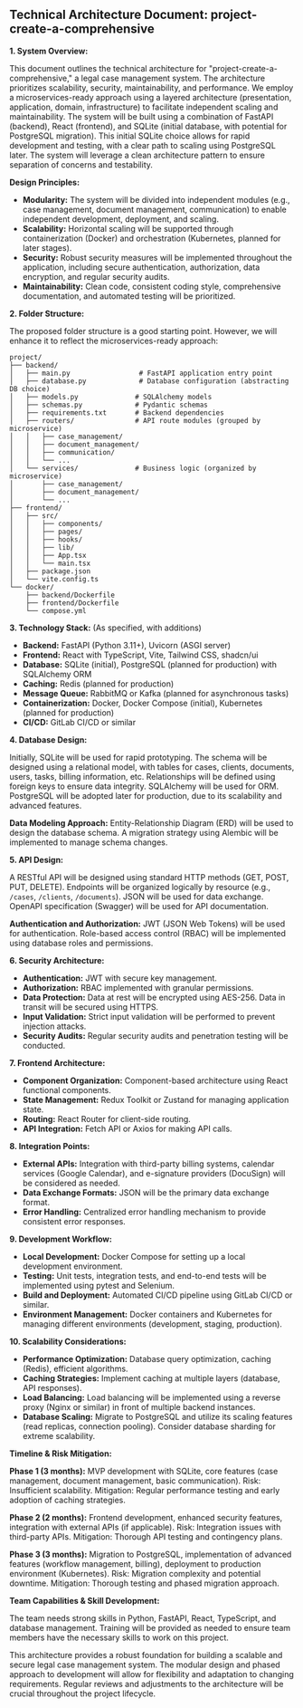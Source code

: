 ## Technical Architecture Document: project-create-a-comprehensive

**1. System Overview:**

This document outlines the technical architecture for "project-create-a-comprehensive," a legal case management system.  The architecture prioritizes scalability, security, maintainability, and performance. We employ a microservices-ready approach using a layered architecture (presentation, application, domain, infrastructure) to facilitate independent scaling and maintainability.  The system will be built using a combination of FastAPI (backend), React (frontend), and SQLite (initial database, with potential for PostgreSQL migration).  This initial SQLite choice allows for rapid development and testing, with a clear path to scaling using PostgreSQL later. The system will leverage a clean architecture pattern to ensure separation of concerns and testability.

**Design Principles:**

* **Modularity:**  The system will be divided into independent modules (e.g., case management, document management, communication) to enable independent development, deployment, and scaling.
* **Scalability:** Horizontal scaling will be supported through containerization (Docker) and orchestration (Kubernetes, planned for later stages).
* **Security:**  Robust security measures will be implemented throughout the application, including secure authentication, authorization, data encryption, and regular security audits.
* **Maintainability:**  Clean code, consistent coding style, comprehensive documentation, and automated testing will be prioritized.

**2. Folder Structure:**

The proposed folder structure is a good starting point.  However, we will enhance it to reflect the microservices-ready approach:

```
project/
├── backend/
│   ├── main.py                 # FastAPI application entry point
│   ├── database.py             # Database configuration (abstracting DB choice)
│   ├── models.py              # SQLAlchemy models
│   ├── schemas.py             # Pydantic schemas
│   ├── requirements.txt       # Backend dependencies
│   ├── routers/               # API route modules (grouped by microservice)
│   │   ├── case_management/
│   │   ├── document_management/
│   │   ├── communication/
│   │   └── ...
│   └── services/              # Business logic (organized by microservice)
│       ├── case_management/
│       ├── document_management/
│       └── ...
├── frontend/
│   ├── src/
│   │   ├── components/
│   │   ├── pages/
│   │   ├── hooks/
│   │   ├── lib/
│   │   ├── App.tsx
│   │   └── main.tsx
│   ├── package.json
│   └── vite.config.ts
└── docker/
    ├── backend/Dockerfile
    ├── frontend/Dockerfile
    └── compose.yml
```

**3. Technology Stack:** (As specified, with additions)

* **Backend:** FastAPI (Python 3.11+), Uvicorn (ASGI server)
* **Frontend:** React with TypeScript, Vite, Tailwind CSS, shadcn/ui
* **Database:** SQLite (initial), PostgreSQL (planned for production) with SQLAlchemy ORM
* **Caching:** Redis (planned for production)
* **Message Queue:** RabbitMQ or Kafka (planned for asynchronous tasks)
* **Containerization:** Docker, Docker Compose (initial), Kubernetes (planned for production)
* **CI/CD:** GitLab CI/CD or similar


**4. Database Design:**

Initially, SQLite will be used for rapid prototyping.  The schema will be designed using a relational model, with tables for cases, clients, documents, users, tasks, billing information, etc. Relationships will be defined using foreign keys to ensure data integrity.  SQLAlchemy will be used for ORM.  PostgreSQL will be adopted later for production, due to its scalability and advanced features.

**Data Modeling Approach:**  Entity-Relationship Diagram (ERD) will be used to design the database schema.  A migration strategy using Alembic will be implemented to manage schema changes.

**5. API Design:**

A RESTful API will be designed using standard HTTP methods (GET, POST, PUT, DELETE).  Endpoints will be organized logically by resource (e.g., `/cases`, `/clients`, `/documents`).  JSON will be used for data exchange.  OpenAPI specification (Swagger) will be used for API documentation.

**Authentication and Authorization:**  JWT (JSON Web Tokens) will be used for authentication.  Role-based access control (RBAC) will be implemented using database roles and permissions.

**6. Security Architecture:**

* **Authentication:** JWT with secure key management.
* **Authorization:** RBAC implemented with granular permissions.
* **Data Protection:**  Data at rest will be encrypted using AES-256. Data in transit will be secured using HTTPS.
* **Input Validation:**  Strict input validation will be performed to prevent injection attacks.
* **Security Audits:** Regular security audits and penetration testing will be conducted.

**7. Frontend Architecture:**

* **Component Organization:**  Component-based architecture using React functional components.
* **State Management:** Redux Toolkit or Zustand for managing application state.
* **Routing:** React Router for client-side routing.
* **API Integration:**  Fetch API or Axios for making API calls.


**8. Integration Points:**

* **External APIs:**  Integration with third-party billing systems, calendar services (Google Calendar), and e-signature providers (DocuSign) will be considered as needed.
* **Data Exchange Formats:** JSON will be the primary data exchange format.
* **Error Handling:**  Centralized error handling mechanism to provide consistent error responses.

**9. Development Workflow:**

* **Local Development:** Docker Compose for setting up a local development environment.
* **Testing:**  Unit tests, integration tests, and end-to-end tests will be implemented using pytest and Selenium.
* **Build and Deployment:**  Automated CI/CD pipeline using GitLab CI/CD or similar.
* **Environment Management:**  Docker containers and Kubernetes for managing different environments (development, staging, production).


**10. Scalability Considerations:**

* **Performance Optimization:**  Database query optimization, caching (Redis), efficient algorithms.
* **Caching Strategies:**  Implement caching at multiple layers (database, API responses).
* **Load Balancing:**  Load balancing will be implemented using a reverse proxy (Nginx or similar) in front of multiple backend instances.
* **Database Scaling:**  Migrate to PostgreSQL and utilize its scaling features (read replicas, connection pooling).  Consider database sharding for extreme scalability.


**Timeline & Risk Mitigation:**

**Phase 1 (3 months):** MVP development with SQLite, core features (case management, document management, basic communication).  Risk: Insufficient scalability. Mitigation:  Regular performance testing and early adoption of caching strategies.

**Phase 2 (2 months):**  Frontend development, enhanced security features, integration with external APIs (if applicable). Risk: Integration issues with third-party APIs. Mitigation: Thorough API testing and contingency plans.

**Phase 3 (3 months):**  Migration to PostgreSQL, implementation of advanced features (workflow management, billing), deployment to production environment (Kubernetes). Risk: Migration complexity and potential downtime. Mitigation:  Thorough testing and phased migration approach.


**Team Capabilities & Skill Development:**

The team needs strong skills in Python, FastAPI, React, TypeScript, and database management. Training will be provided as needed to ensure team members have the necessary skills to work on this project.


This architecture provides a robust foundation for building a scalable and secure legal case management system. The modular design and phased approach to development will allow for flexibility and adaptation to changing requirements.  Regular reviews and adjustments to the architecture will be crucial throughout the project lifecycle.
